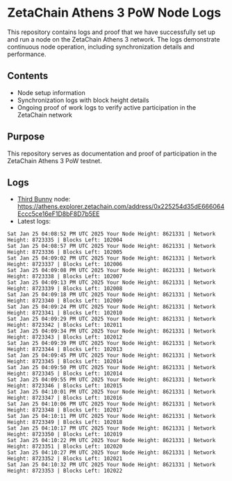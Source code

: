 # ZetaChain Athens 3 PoW Node Logs
This repository contains logs and proof that we have successfully set up and run a node on the ZetaChain Athens 3 network. The logs demonstrate continuous node operation, including synchronization details and performance.

## Contents
- Node setup information
- Synchronization logs with block height details
- Ongoing proof of work logs to verify active participation in the ZetaChain network

## Purpose
This repository serves as documentation and proof of participation in the ZetaChain Athens 3 PoW testnet.

## Logs

- [Third Bunny](https://thirdbunny.xyz/) node: https://athens.explorer.zetachain.com/address/0x225254d35dE666064Eccc5ce16eF1D8bF8D7b5EE
- Latest logs:
```
Sat Jan 25 04:08:52 PM UTC 2025 Your Node Height: 8621331 | Network Height: 8723335 | Blocks Left: 102004
Sat Jan 25 04:08:57 PM UTC 2025 Your Node Height: 8621331 | Network Height: 8723336 | Blocks Left: 102005
Sat Jan 25 04:09:02 PM UTC 2025 Your Node Height: 8621331 | Network Height: 8723337 | Blocks Left: 102006
Sat Jan 25 04:09:08 PM UTC 2025 Your Node Height: 8621331 | Network Height: 8723338 | Blocks Left: 102007
Sat Jan 25 04:09:13 PM UTC 2025 Your Node Height: 8621331 | Network Height: 8723339 | Blocks Left: 102008
Sat Jan 25 04:09:18 PM UTC 2025 Your Node Height: 8621331 | Network Height: 8723340 | Blocks Left: 102009
Sat Jan 25 04:09:24 PM UTC 2025 Your Node Height: 8621331 | Network Height: 8723341 | Blocks Left: 102010
Sat Jan 25 04:09:29 PM UTC 2025 Your Node Height: 8621331 | Network Height: 8723342 | Blocks Left: 102011
Sat Jan 25 04:09:34 PM UTC 2025 Your Node Height: 8621331 | Network Height: 8723343 | Blocks Left: 102012
Sat Jan 25 04:09:39 PM UTC 2025 Your Node Height: 8621331 | Network Height: 8723344 | Blocks Left: 102013
Sat Jan 25 04:09:45 PM UTC 2025 Your Node Height: 8621331 | Network Height: 8723345 | Blocks Left: 102014
Sat Jan 25 04:09:50 PM UTC 2025 Your Node Height: 8621331 | Network Height: 8723345 | Blocks Left: 102014
Sat Jan 25 04:09:55 PM UTC 2025 Your Node Height: 8621331 | Network Height: 8723346 | Blocks Left: 102015
Sat Jan 25 04:10:01 PM UTC 2025 Your Node Height: 8621331 | Network Height: 8723347 | Blocks Left: 102016
Sat Jan 25 04:10:06 PM UTC 2025 Your Node Height: 8621331 | Network Height: 8723348 | Blocks Left: 102017
Sat Jan 25 04:10:11 PM UTC 2025 Your Node Height: 8621331 | Network Height: 8723349 | Blocks Left: 102018
Sat Jan 25 04:10:17 PM UTC 2025 Your Node Height: 8621331 | Network Height: 8723350 | Blocks Left: 102019
Sat Jan 25 04:10:22 PM UTC 2025 Your Node Height: 8621331 | Network Height: 8723351 | Blocks Left: 102020
Sat Jan 25 04:10:27 PM UTC 2025 Your Node Height: 8621331 | Network Height: 8723352 | Blocks Left: 102021
Sat Jan 25 04:10:32 PM UTC 2025 Your Node Height: 8621331 | Network Height: 8723353 | Blocks Left: 102022
```
